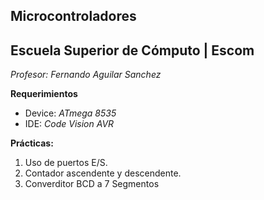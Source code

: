 ## Microcontroladores
## Escuela Superior de Cómputo | Escom 
*Profesor: Fernando Aguilar Sanchez*

**Requerimientos**
- Device: *ATmega 8535*
- IDE: *Code Vision AVR*

**Prácticas:**
1. Uso de puertos E/S.
2. Contador ascendente y descendente.
3. Converditor BCD a 7 Segmentos
